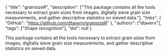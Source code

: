{
  "title": "grainsizeR",
  "description": ["This package contains all the tools necessary to extract grain sizes from images, digitally sieve grain size measurements, and gather descriptive statistics on sieved data."],
  "links": {
    "GitHub": "https://github.com/dtavern/grainsizeR"
  },
  "authors": ["dtavern"],
  "tags": ["Shape recognition"],
  "doi": null
}

<!-- Generated by csv2md.R – do not edit by hand -->

This package contains all the tools necessary to extract grain sizes from images, digitally sieve grain size measurements, and gather descriptive statistics on sieved data.